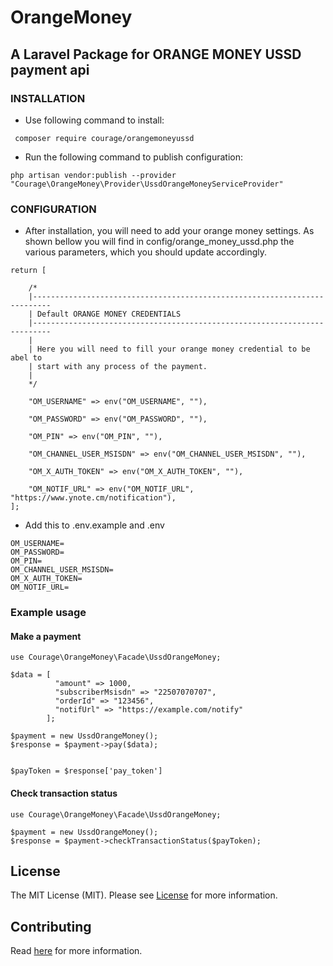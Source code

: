 # OrangeMoney
## A Laravel Package for ORANGE MONEY USSD payment api

### INSTALLATION

- Use following command to install:
```
 composer require courage/orangemoneyussd  
```
- Run the following command to publish configuration:
```
php artisan vendor:publish --provider "Courage\OrangeMoney\Provider\UssdOrangeMoneyServiceProvider"
```

### CONFIGURATION

- After installation, you will need to add your orange money settings. As shown bellow you will find in config/orange_money_ussd.php the various parameters, which you should update accordingly.
```
return [

    /*
    |--------------------------------------------------------------------------
    | Default ORANGE MONEY CREDENTIALS
    |--------------------------------------------------------------------------
    |
    | Here you will need to fill your orange money credential to be abel to
    | start with any process of the payment.
    |
    */

    "OM_USERNAME" => env("OM_USERNAME", ""),

    "OM_PASSWORD" => env("OM_PASSWORD", ""),

    "OM_PIN" => env("OM_PIN", ""),

    "OM_CHANNEL_USER_MSISDN" => env("OM_CHANNEL_USER_MSISDN", ""),

    "OM_X_AUTH_TOKEN" => env("OM_X_AUTH_TOKEN", ""),

    "OM_NOTIF_URL" => env("OM_NOTIF_URL", "https://www.ynote.cm/notification"),
];
```
- Add this to .env.example and .env
```
OM_USERNAME=
OM_PASSWORD=
OM_PIN=
OM_CHANNEL_USER_MSISDN=
OM_X_AUTH_TOKEN=
OM_NOTIF_URL=
```
### Example usage

#### Make a payment
```
use Courage\OrangeMoney\Facade\UssdOrangeMoney;

$data = [
          "amount" => 1000,
          "subscriberMsisdn" => "22507070707",
          "orderId" => "123456",
          "notifUrl" => "https://example.com/notify"
        ];

$payment = new UssdOrangeMoney();
$response = $payment->pay($data);


$payToken = $response['pay_token']
```
#### Check transaction status
```
use Courage\OrangeMoney\Facade\UssdOrangeMoney;

$payment = new UssdOrangeMoney();
$response = $payment->checkTransactionStatus($payToken);
```
## License

The MIT License (MIT). Please see [License](https://github.com/Mahwou/OrangeMoney/blob/main/LICENSE) for more information.

## Contributing

Read [here](https://github.com/Mahwou/OrangeMoney/blob/main/CONTRIBUTING.md) for more information.
